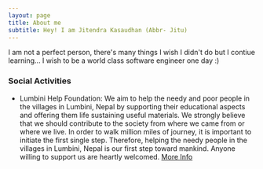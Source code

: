 ```yaml
---
layout: page
title: About me
subtitle: Hey! I am Jitendra Kasaudhan (Abbr- Jitu)
---
```


I am not a perfect person, there's many things I wish I didn't do but I contiue learning...
I wish to be a world class software engineer one day :)

### Social Activities
- Lumbini Help Foundation:
We aim to help the needy and poor people in the villages in Lumbini, Nepal by supporting their educational aspects and offering them life sustaining useful materials. We strongly believe that we should contribute to the society from where we came from or where we live. In order to walk million miles of journey, it is important to initiate the first single step. Therefore, helping the needy people in the villages in Lumbini, Nepal is our first step toward mankind. Anyone willing to support us are heartly welcomed. [More Info](https://www.facebook.com/lumbinihelpfoundation/)


